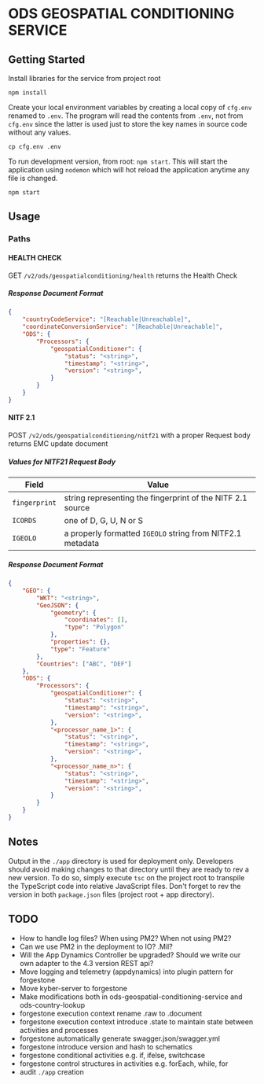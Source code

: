 # ODS GEOSPATIAL CONDITIONING SERVICE

## Getting Started

Install libraries for the service from project root

`npm install`

Create your local environment variables by creating a local copy of `cfg.env` renamed to `.env`. The program will read the contents from `.env`, not from `cfg.env` since the latter is used just to store the key names in source code without any values.

`cp cfg.env .env`


To run development version, from root: `npm start`. This will start the application using `nodemon` which will hot reload the application anytime any file is changed.

`npm start`



## Usage

### Paths

#### HEALTH CHECK
GET `/v2/ods/geospatialconditioning/health` returns the Health Check

##### Response Document Format
``` JSON
{
    "countryCodeService": "[Reachable|Unreachable]",
    "coordinateConversionService": "[Reachable|Unreachable]",
    "ODS": {
        "Processors": {
            "geospatialConditioner": {
                "status": "<string>",
                "timestamp": "<string>",
                "version": "<string>",
            }
        }
    }
}
```

#### NITF 2.1
POST `/v2/ods/geospatialconditioning/nitf21` with a proper Request body returns EMC update document

##### Values for NITF21 Request Body
| Field   | Value |
|----------|------------------------|
| `fingerprint` | string representing the fingerprint of the NITF 2.1 source |
| `ICORDS` | one of D, G, U, N or S |
| `IGEOLO` | a properly formatted `IGEOLO` string from NITF2.1 metadata |

##### Response Document Format
``` JSON
{
    "GEO": {
        "WKT": "<string>",
        "GeoJSON": {
            "geometry": {
                "coordinates": [],
                "type": "Polygon"
            },
            "properties": {},
            "type": "Feature"
        },
        "Countries": ["ABC", "DEF"]
    },
    "ODS": {
        "Processors": {
            "geospatialConditioner": {
                "status": "<string>",
                "timestamp": "<string>",
                "version": "<string>",
            },
            "<processor_name_1>": {
                "status": "<string>",
                "timestamp": "<string>",
                "version": "<string>",
            },
            "<processor_name_n>": {
                "status": "<string>",
                "timestamp": "<string>",
                "version": "<string>",
            }
        }
    }
}
```

## Notes
Output in the `./app` directory is used for deployment only. Developers should avoid making changes to that directory until they are ready to rev a new version. To do so, simply execute `tsc` on the project root to transpile the TypeScript code into relative JavaScript files. Don't forget to rev the version in both `package.json` files (project root + app directory).

## TODO
- How to handle log files? When using PM2? When not using PM2?
- Can we use PM2 in the deployment to IO? .Mil?
- Will the App Dynamics Controller be upgraded? Should we write our own adapter to the 4.3 version REST api?
- Move logging and telemetry (appdynamics) into plugin pattern for forgestone
- Move kyber-server to forgestone
- Make modifications both in ods-geospatial-conditioning-service and ods-country-lookup
- forgestone execution context rename .raw to .document
- forgestone execution context introduce .state to maintain state between activities and processes
- forgestone automatically generate swagger.json/swagger.yml
- forgestone introduce version and hash to schematics
- forgestone conditional activities e.g. if, ifelse, switchcase
- forgestone control structures in activities e.g. forEach, while, for
- audit `./app` creation
